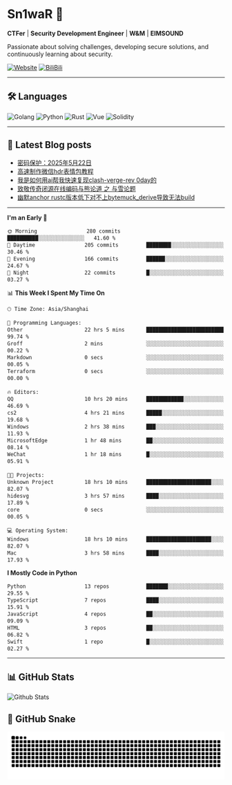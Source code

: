 # Sn1waR 👋

**CTFer** | **Security Development Engineer** | **W&M** | **EIMSOUND**

Passionate about solving challenges, developing secure solutions, and continuously learning about security.

[![Website](https://img.shields.io/website?url=https%3A%2F%2Fwww.snowywar.top)](https://www.snowywar.top) 
[![BiliBili](https://img.shields.io/badge/BiliBili-哔哩哔哩-00A1D6?style=flat&logo=bilibili&logoColor=white)](https://space.bilibili.com/8389161)  

---

## 🛠️ Languages
![Golang](https://img.shields.io/badge/-Golang-00ADD8?style=flat&logo=go&logoColor=white)
![Python](https://img.shields.io/badge/-Python-3776AB?style=flat&logo=python&logoColor=white)
![Rust](https://img.shields.io/badge/-Rust-000000?style=flat&logo=rust&logoColor=white)
![Vue](https://img.shields.io/badge/-Vue.js-4FC08D?style=flat&logo=vue.js&logoColor=white)
![Solidity](https://img.shields.io/badge/-Solidity-363636?style=flat&logo=solidity&logoColor=white)

---
## 📖 Latest Blog posts
<!-- BLOG-POST-LIST:START -->
- [密码保护：2025年5月22日](https://www.snowywar.top/4616.html)
- [高速制作微信hdr表情包教程](https://www.snowywar.top/4612.html)
- [我是如何用ai帮我快速复现clash-verge-rev 0day的](https://www.snowywar.top/4595.html)
- [致敬传奇闭源在线编码与熊论道 之 与雪论题](https://www.snowywar.top/4590.html)
- [幽默anchor rustc版本低下对不上bytemuck_derive导致无法build](https://www.snowywar.top/4587.html)
<!-- BLOG-POST-LIST:END -->
---
<!--START_SECTION:waka-->
**I'm an Early 🐤** 

```text
🌞 Morning                280 commits         ██████████░░░░░░░░░░░░░░░   41.60 % 
🌆 Daytime                205 commits         ████████░░░░░░░░░░░░░░░░░   30.46 % 
🌃 Evening                166 commits         ██████░░░░░░░░░░░░░░░░░░░   24.67 % 
🌙 Night                  22 commits          █░░░░░░░░░░░░░░░░░░░░░░░░   03.27 % 
```


📊 **This Week I Spent My Time On** 

```text
🕑︎ Time Zone: Asia/Shanghai

💬 Programming Languages: 
Other                    22 hrs 5 mins       █████████████████████████   99.74 % 
Groff                    2 mins              ░░░░░░░░░░░░░░░░░░░░░░░░░   00.22 % 
Markdown                 0 secs              ░░░░░░░░░░░░░░░░░░░░░░░░░   00.05 % 
Terraform                0 secs              ░░░░░░░░░░░░░░░░░░░░░░░░░   00.00 % 

🔥 Editors: 
QQ                       10 hrs 20 mins      ████████████░░░░░░░░░░░░░   46.69 % 
cs2                      4 hrs 21 mins       █████░░░░░░░░░░░░░░░░░░░░   19.68 % 
Windows                  2 hrs 38 mins       ███░░░░░░░░░░░░░░░░░░░░░░   11.93 % 
MicrosoftEdge            1 hr 48 mins        ██░░░░░░░░░░░░░░░░░░░░░░░   08.14 % 
WeChat                   1 hr 18 mins        █░░░░░░░░░░░░░░░░░░░░░░░░   05.91 % 

🐱‍💻 Projects: 
Unknown Project          18 hrs 10 mins      █████████████████████░░░░   82.07 % 
hidesvg                  3 hrs 57 mins       ████░░░░░░░░░░░░░░░░░░░░░   17.89 % 
core                     0 secs              ░░░░░░░░░░░░░░░░░░░░░░░░░   00.05 % 

💻 Operating System: 
Windows                  18 hrs 10 mins      █████████████████████░░░░   82.07 % 
Mac                      3 hrs 58 mins       ████░░░░░░░░░░░░░░░░░░░░░   17.93 % 
```

**I Mostly Code in Python** 

```text
Python                   13 repos            ███████░░░░░░░░░░░░░░░░░░   29.55 % 
TypeScript               7 repos             ████░░░░░░░░░░░░░░░░░░░░░   15.91 % 
JavaScript               4 repos             ██░░░░░░░░░░░░░░░░░░░░░░░   09.09 % 
HTML                     3 repos             ██░░░░░░░░░░░░░░░░░░░░░░░   06.82 % 
Swift                    1 repo              █░░░░░░░░░░░░░░░░░░░░░░░░   02.27 % 
```




<!--END_SECTION:waka-->
---

## 📊 GitHub Stats
![Github Stats](https://github-readme-stats.vercel.app/api?username=jiayuqi7813&show_icons=true&theme=radical)

## 🐍 GitHub Snake
<picture>
  <source media="(prefers-color-scheme: dark)" srcset="https://raw.githubusercontent.com/jiayuqi7813/jiayuqi7813/output/github-contribution-grid-snake-dark.svg">
  <source media="(prefers-color-scheme: light)" srcset="https://raw.githubusercontent.com/jiayuqi7813/jiayuqi7813/output/github-contribution-grid-snake.svg">
  <img alt="github contribution grid snake animation" src="https://raw.githubusercontent.com/jiayuqi7813/jiayuqi7813/output/github-contribution-grid-snake.svg">
</picture>

